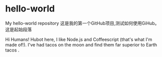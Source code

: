 hello-world
===========

My hello-world repository
这是我的第一个GitHub项目,测试如何使用GiHub。
这是起始段落

Hi Humans!
Hubot here, I like Node.js and Coffeescript (that's what I'm made of!).
I've had tacos on the moon and find them far superior to Earth tacos .
